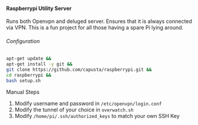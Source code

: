 #### Raspberrypi Utility Server
Runs both Openvpn and deluged server.  Ensures that it is always
connected via VPN.  This is a fun project for all those having a spare
Pi lying around.

###### Configuration
``` bash
apt-get update &&
apt-get install -y git &&
git clone https://github.com/capusta/raspberrypi.git &&
cd raspberrypi &&
bash setup.sh
```

Manual Steps
1.  Modify username and password in `/etc/openvpn/login.conf`
2.  Modify the tunnel of your choice in `overwatch.sh`
3.  Modify `/home/pi/.ssh/authorized_keys` to match your own SSH Key
